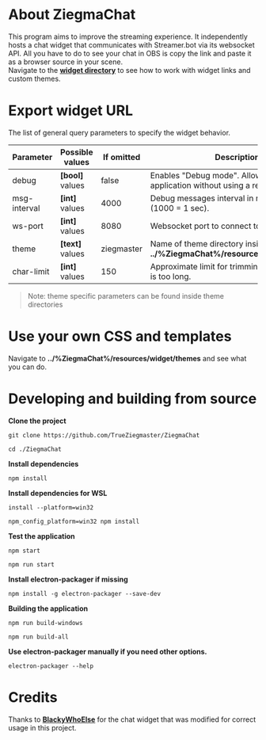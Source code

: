 # About ZiegmaChat
This program aims to improve the streaming experience. It independently hosts a chat widget that communicates with Streamer.bot via its websocket API. All you have to do to see your chat in OBS is copy the link and paste it as a browser source in your scene.  
Navigate to the [**widget directory**](https://github.com/TrueZiegmaster/ZiegmaChat/tree/beta/widget) to see how to work with widget links and custom themes.

# Export widget URL
The list of general query parameters to specify the widget behavior.

| **Parameter** | **Possible values** | If omitted | **Description** |
| ------ | ------ | ------ | ------ |
| debug | **[bool]** values | false | Enables "Debug mode". Allows you to test the application without using a real chat. |
| msg-interval | **[int]** values | 4000 | Debug messages interval in miliseconds (1000 = 1 sec). |
| ws-port | **[int]** values | 8080 | Websocket port to connect to Streamer.bot |
| theme | **[text]** values | ziegmaster | Name of theme directory inside **../%ZiegmaChat%/resources/widget/themes** |
| char-limit | **[int]** values | 150 | Approximate limit for trimming a message that is too long. |

> Note: theme specific parameters can be found inside theme directories

# Use your own CSS and templates
Navigate to **../%ZiegmaChat%/resources/widget/themes** and see what you can do.

# Developing and building from source
**Clone the project**
```console
git clone https://github.com/TrueZiegmaster/ZiegmaChat  
```
```console
cd ./ZiegmaChat
```

**Install dependencies**
```console
npm install
```

**Install dependencies for WSL**
```console
install --platform=win32
```
```console
npm_config_platform=win32 npm install
```

**Test the application**
```console
npm start
```
```console
npm run start
```

**Install electron-packager if missing**
```console
npm install -g electron-packager --save-dev
```

**Building the application**
```console
npm run build-windows
```
```console
npm run build-all
```

**Use electron-packager manually if you need other options.**
```console
electron-packager --help
```

# Credits
Thanks to [**BlackyWhoElse**](https://github.com/BlackyWhoElse/streamer.bot-actions) for the chat widget that was modified for correct usage in this project.